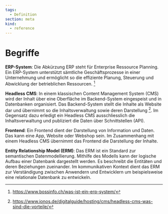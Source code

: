 ```yaml
---
tags:
  - Definition
section: meta
kind:
  - reference
---
```


# Begriffe

**ERP-System**: Die Abkürzung ERP steht für Enterprise Ressource Planning. Ein ERP-System unterstützt sämtliche Geschäftsprozesse in einer Unternehmung und ermöglicht so die effiziente Planung, Steuerung und Abwicklung der betrieblichen Ressourcen. [^1]

**Headless CMS**: In einem klassischen Content Management System (CMS) wird der Inhalt über eine Oberfläche im Backend-System eingespeist und in Datenbanken organisiert. Das Backend-System stellt die Inhalte als Website dar und übernimmt so die Inhaltsverwaltung sowie deren Darstellung [^2]. Im Gegensatz dazu erledigt ein Headless CMS ausschliesslich die Inhaltsverwaltung und publiziert die Daten über Schnittstellen (API).

**Frontend**: Ein Frontend dient der Darstellung von Information und Daten. Das kann eine App, Website oder Webshop sein. Im Zusammenhang mit einem Headless CMS übernimmt das Frontend die Darstellung der Inhalte.

**Entity Relationship Model (ERM)**: Das ERM ist ein Standard zur semantischen Datenmodellierung. Mithilfe des Modells kann der logische Aufbau einer Datenbank dargestellt werden. Es beschreibt die Entitäten und deren Beziehungen zueinander. Im kommunikativen Kontext dient das ERM zur Verständigung zwischen Anwendern und Entwicklern um beispielsweise eine relationale Datenbank zu entwickeln.

[^1]: https://www.bossinfo.ch/was-ist-ein-erp-system/

[^2]: https://www.ionos.de/digitalguide/hosting/cms/headless-cms-was-sind-die-vorteile/

